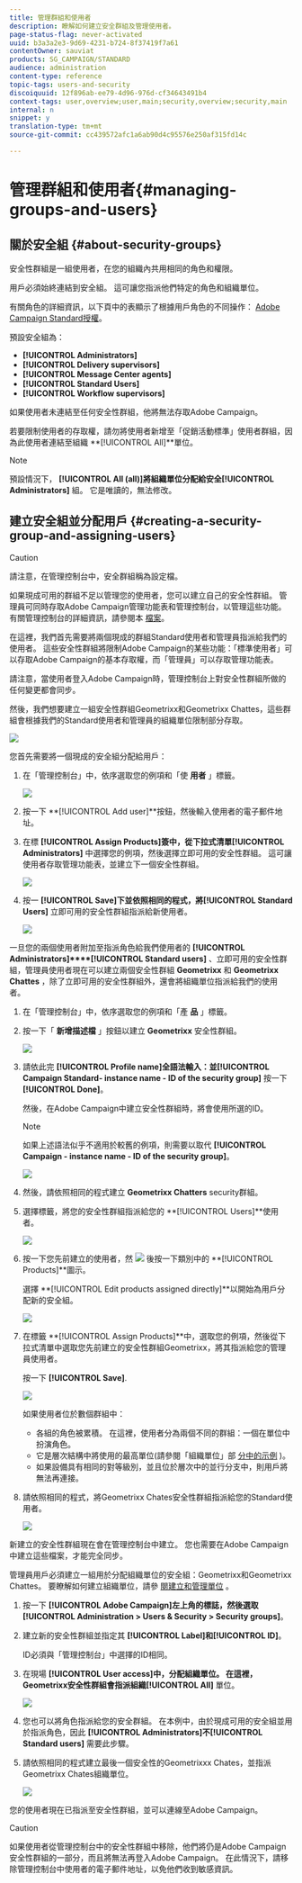 ```yaml
---
title: 管理群組和使用者
description: 瞭解如何建立安全群組及管理使用者。
page-status-flag: never-activated
uuid: b3a3a2e3-9d69-4231-b724-8f37419f7a61
contentOwner: sauviat
products: SG_CAMPAIGN/STANDARD
audience: administration
content-type: reference
topic-tags: users-and-security
discoiquuid: 12f896ab-ee79-4d96-976d-cf34643491b4
context-tags: user,overview;user,main;security,overview;security,main
internal: n
snippet: y
translation-type: tm+mt
source-git-commit: cc439572afc1a6ab90d4c95576e250af315fd14c

---
```



# 管理群組和使用者{#managing-groups-and-users}

## 關於安全組 {#about-security-groups}

安全性群組是一組使用者，在您的組織內共用相同的角色和權限。

用戶必須始終連結到安全組。 這可讓您指派他們特定的角色和組織單位。

有關角色的詳細資訊，以下頁中的表顯示了根據用戶角色的不同操作： [Adobe Campaign Standard授權](https://docs.campaign.adobe.com/doc/standard/en/Technotes/AdobeCampaign-ACSRights.pdf)。

預設安全組為：

* **[!UICONTROL Administrators]**
* **[!UICONTROL Delivery supervisors]**
* **[!UICONTROL Message Center agents]**
* **[!UICONTROL Standard Users]**
* **[!UICONTROL Workflow supervisors]**

如果使用者未連結至任何安全性群組，他將無法存取Adobe Campaign。

若要限制使用者的存取權，請勿將使用者新增至「促銷活動標準」使用者群組，因為此使用者連結至組織 **[!UICONTROL All]**單位。

>[!NOTE]
>
>預設情況下， **[!UICONTROL All (all)]**將組織單位分配給安全**[!UICONTROL Administrators]** 組。 它是唯讀的，無法修改。

## 建立安全組並分配用戶 {#creating-a-security-group-and-assigning-users}

>[!CAUTION]
>
>請注意，在管理控制台中，安全群組稱為設定檔。

如果現成可用的群組不足以管理您的使用者，您可以建立自己的安全性群組。 管理員可同時存取Adobe Campaign管理功能表和管理控制台，以管理這些功能。 有關管理控制台的詳細資訊，請參閱本 [檔案](https://helpx.adobe.com/enterprise/managing/user-guide.html)。

在這裡，我們首先需要將兩個現成的群組Standard使用者和管理員指派給我們的使用者。 這些安全性群組將限制Adobe Campaign的某些功能：「標準使用者」可以存取Adobe Campaign的基本存取權，而「管理員」可以存取管理功能表。

請注意，當使用者登入Adobe Campaign時，管理控制台上對安全性群組所做的任何變更都會同步。

然後，我們想要建立一組安全性群組Geometrixx和Geometrixx Chattes，這些群組會根據我們的Standard使用者和管理員的組織單位限制部分存取。

![](assets/ootb_security_group_1.png)

您首先需要將一個現成的安全組分配給用戶：

1. 在「管理控制台」中，依序選取您的例項和「使 **用者** 」標籤。

   ![](assets/manage_security_group_2.png)

1. 按一下 **[!UICONTROL Add user]**按鈕，然後輸入使用者的電子郵件地址。
1. 在標 **[!UICONTROL Assign Products]**簽中，從下拉式清單**[!UICONTROL Administrators]** 中選擇您的例項，然後選擇立即可用的安全性群組。 這可讓使用者存取管理功能表，並建立下一個安全性群組。

   ![](assets/ootb_security_group_2.png)

1. 按一 **[!UICONTROL Save]**下並依照相同的程式，將**[!UICONTROL Standard Users]** 立即可用的安全性群組指派給新使用者。

   ![](assets/ootb_security_group_3.png)

一旦您的兩個使用者附加至指派角色給我們使用者的 **[!UICONTROL Administrators]****[!UICONTROL Standard users]** 、立即可用的安全性群組，管理員使用者現在可以建立兩個安全性群組 **Geometrixx** 和 **Geometrixx Chattes** ，除了立即可用的安全性群組外，還會將組織單位指派給我們的使用者。

1. 在「管理控制台」中，依序選取您的例項和「產 **品** 」標籤。
1. 按一下「 **新增描述檔** 」按鈕以建立 **Geometrixx** 安全性群組。

   ![](assets/create_security_1.png)

1. 請依此完 **[!UICONTROL Profile name]**全語法輸入：並**[!UICONTROL Campaign Standard- instance name - ID of the security group]** 按一下 **[!UICONTROL Done]**。

   然後，在Adobe Campaign中建立安全性群組時，將會使用所選的ID。

   >[!NOTE]
   >
   >如果上述語法似乎不適用於較舊的例項，則需要以取代 **[!UICONTROL Campaign - instance name - ID of the security group]**。

   ![](assets/manage_security_group_1.png)

1. 然後，請依照相同的程式建立 **Geometrixx Chatters** security群組。
1. 選擇標籤，將您的安全性群組指派給您的 **[!UICONTROL Users]**使用者。

   ![](assets/manage_security_group_2.png)

1. 按一下您先前建立的使用者，然 ![](assets/managing_security_group_10.png) 後按一下類別中的 **[!UICONTROL Products]**圖示。

   選擇 **[!UICONTROL Edit products assigned directly]**以開始為用戶分配新的安全組。

   ![](assets/manage_security_group_8.png)

1. 在標籤 **[!UICONTROL Assign Products]**中，選取您的例項，然後從下拉式清單中選取您先前建立的安全性群組Geometrixx，將其指派給您的管理員使用者。

   按一下 **[!UICONTROL Save]**.

   ![](assets/manage_security_group_3.png)

   如果使用者位於數個群組中：

   * 各組的角色被累積。 在這裡，使用者分為兩個不同的群組：一個在單位中扮演角色。
   * 它是層次結構中將使用的最高單位(請參閱「組織單位」部 [分中的示例](../../administration/using/organizational-units.md) )。
   * 如果設備具有相同的對等級別，並且位於層次中的並行分支中，則用戶將無法再連接。

1. 請依照相同的程式，將Geometrixx Chates安全性群組指派給您的Standard使用者。

   ![](assets/manage_security_group_9.png)

新建立的安全性群組現在會在管理控制台中建立。 您也需要在Adobe Campaign中建立這些檔案，才能完全同步。

管理員用戶必須建立一組用於分配組織單位的安全組：Geometrixx和Geometrixx Chattes。 要瞭解如何建立組織單位，請參 [閱建立和管理單位](../../administration/using/organizational-units.md#creating-and-managing-units) 。

1. 按一下 **[!UICONTROL Adobe Campaign]**左上角的標誌，然後選取**[!UICONTROL Administration > Users & Security > Security groups]**。
1. 建立新的安全性群組並指定其 **[!UICONTROL Label]**和**[!UICONTROL ID]**。

   ID必須與「管理控制台」中選擇的ID相同。

1. 在現場 **[!UICONTROL User access]**中，分配組織單位。 在這裡，Geometrixx安全性群組會指派組織**[!UICONTROL All]** 單位。

   ![](assets/manage_security_group_6.png)

1. 您也可以將角色指派給您的安全群組。 在本例中，由於現成可用的安全組並用於指派角色，因此 **[!UICONTROL Administrators]**不**[!UICONTROL Standard users]** 需要此步驟。
1. 請依照相同的程式建立最後一個安全性的Geometrixxx Chates，並指派Geometrixx Chates組織單位。

   ![](assets/manage_security_group_7.png)

您的使用者現在已指派至安全性群組，並可以連線至Adobe Campaign。

>[!CAUTION]
>
>如果使用者從管理控制台中的安全性群組中移除，他們將仍是Adobe Campaign安全性群組的一部分，而且將無法再登入Adobe Campaign。 在此情況下，請移除管理控制台中使用者的電子郵件地址，以免他們收到敏感資訊。

